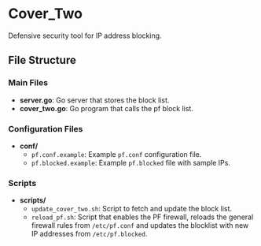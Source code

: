 # Cover_Two

Defensive security tool for IP address blocking.

## File Structure

### Main Files

- **server.go**: Go server that stores the block list.
- **cover_two.go**: Go program that calls the pf block list.

### Configuration Files

- **conf/**
  - `pf.conf.example`: Example `pf.conf` configuration file.
  - `pf.blocked.example`: Example `pf.blocked` file with sample IPs.

### Scripts

- **scripts/**
  - `update_cover_two.sh`: Script to fetch and update the block list.
  - `reload_pf.sh`: Script that enables the PF firewall, reloads the general firewall rules from `/etc/pf.conf`
and updates the blocklist with new IP addresses from `/etc/pf.blocked`.

